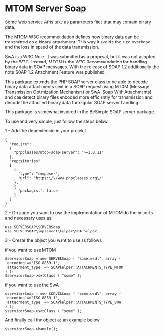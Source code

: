 MTOM Server Soap
==============

Some Web service APIs take as parameters files that may contain binary data.

The MTOM W3C recommendation defines how binary data can be transmitted as a binary attachment. This way it avoids the size overhead and the loss in speed of the data transmission.

SwA is a W3C Note. It was submitted as a proposal, but it was not adopted by the W3C. Instead, MTOM is the W3C Recommendation for handling binary data in SOAP messages. With the release of SOAP 1.2 additionally the note SOAP 1.2 Attachment Feature was published.

This package extends the PHP SOAP server class to be able to decode binary data attachments sent in a SOAP request using MTOM (Message Transmission Optimization Mechanism) or SwA (Soap With Attachments) and can detect binary files encoded more efficiently for transmission and decode the attached binary data for regular SOAP server handling.

This package is somewhat inspired in the BeSimple SOAP server package.

To use and very simple, just follow the steps below

1 - Add the dependencie in your projetct
```
{
  "require":
  {
    "phpclasses/mtop-soap-server": ">=1.0.11"
  },
  "repositories":
  [
    {
      "type": "composer",
      "url": "https:\/\/www.phpclasses.org\/"
    },
    {
      "packagist": false
    }
  ]
}
```

2 - On page you want to use the implementation of MTOM do the imports and necessary uses as:
```
use SERVERSOAP\SERVERSoap;
use SERVERSOAP\implement\helper\SOAPhelper;
```

3 - Create the object you want to use as follows

if you want to use MTOM
```
$servidorSoap = new SERVERSoap ( "some.wsdl", array (
'encoding'=>'ISO-8859-1',
'attachment_type' => SOAPhelper::ATTACHMENTS_TYPE_MTOM
) );
$servidorSoap->setClass ( "some" );
```
if you want to use the SwA
```
$servidorSoap = new SERVERSoap ( "some.wsdl", array (
'encoding'=>'ISO-8859-1',
'attachment_type' => SOAPhelper::ATTACHMENTS_TYPE_SWA
) );
$servidorSoap->setClass ( "some" );
```

And finally call the object as an example below
```
$servidorSoap->handle();

```
